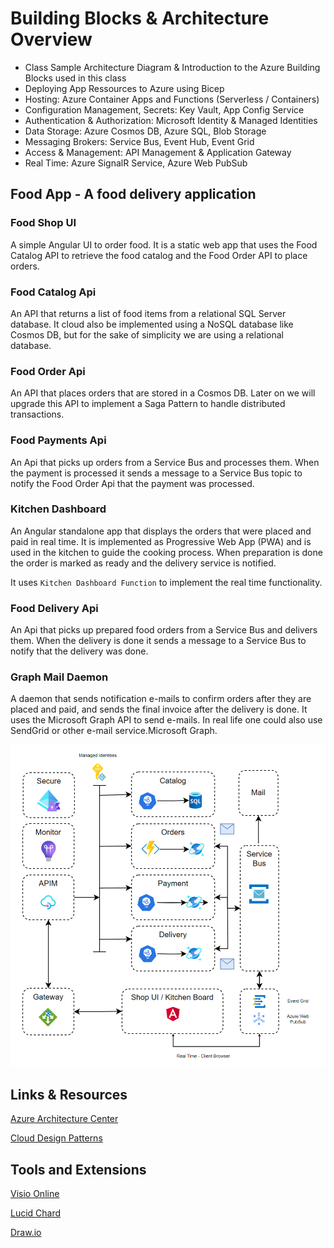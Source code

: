 # Building Blocks & Architecture Overview

- Class Sample Architecture Diagram & Introduction to the Azure Building Blocks used in this class
- Deploying App Ressources to Azure using Bicep
- Hosting: Azure Container Apps and Functions (Serverless / Containers)
- Configuration Management, Secrets: Key Vault, App Config Service
- Authentication & Authorization: Microsoft Identity & Managed Identities
- Data Storage: Azure Cosmos DB, Azure SQL, Blob Storage
- Messaging Brokers: Service Bus, Event Hub, Event Grid
- Access & Management: API Management & Application Gateway
- Real Time: Azure SignalR Service, Azure Web PubSub

## Food App - A food delivery application

### Food Shop UI

A simple Angular UI to order food. It is a static web app that uses the Food Catalog API to retrieve the food catalog and the Food Order API to place orders.

### Food Catalog Api

An API that returns a list of food items from a relational SQL Server database. It cloud also be implemented using a NoSQL database like Cosmos DB, but for the sake of simplicity we are using a relational database.

### Food Order Api

An API that places orders that are stored in a Cosmos DB. Later on we will upgrade this API to implement a Saga Pattern to handle distributed transactions.

### Food Payments Api

An Api that picks up orders from a Service Bus and processes them. When the payment is processed it sends a message to a Service Bus topic to notify the Food Order Api that the payment was processed.

### Kitchen Dashboard

An Angular standalone app that displays the orders that were placed and paid in real time. It is implemented as Progressive Web App (PWA) and is used in the kitchen to guide the cooking process. When preparation is done the order is marked as ready and the delivery service is notified.

It uses `Kitchen Dashboard Function` to implement the real time functionality.

### Food Delivery Api

An Api that picks up prepared food orders from a Service Bus and delivers them. When the delivery is done it sends a message to a Service Bus to notify that the delivery was done.

### Graph Mail Daemon

A daemon that sends notification e-mails to confirm orders after they are placed and paid, and sends the final invoice after the delivery is done. It uses the Microsoft Graph API to send e-mails. In real life one could also use SendGrid or other e-mail service.Microsoft Graph.


![food-app](_images/app.png)

## Links & Resources

[Azure Architecture Center](https://docs.microsoft.com/en-us/azure/architecture/browse/)

[Cloud Design Patterns](https://docs.microsoft.com/en-us/azure/architecture/patterns/)

## Tools and Extensions

[Visio Online](https://www.microsoft.com/de-de/microsoft-365/visio/flowchart-software)

[Lucid Chard](https://www.lucidchart.com/)

[Draw.io](https://www.diagrams.net/)
